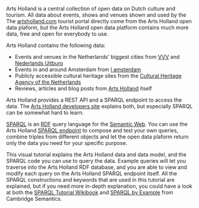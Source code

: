 Arts Holland is a central collection of open data on Dutch culture and tourism. All data about events, shows and venues shown and used by the The [artsholland.com](http://www.artsholland.com/) tourist portal directly come from the Arts Holland open data plaform, but the Arts Holland open data platform contains much more data, free and open for everybody to use.

Arts Holland contains the following data:

- Events and venues in the Netherlands' biggest cities from [VVV](http://www.vvv.nl/) and [Nederlands Uitburo](http://www.uitburo.nl/)
- Events in and around Amsterdam from [I amsterdam](http://www.iamsterdam.com/)
- Publicly accessible cultural heritage sites from the [Cultural Heritage Agency of the Netherlands](http://www.cultureelerfgoed.nl/en)
- Reviews, articles and blog posts from [Arts Holland](http://www.artsholland.com/) itself

Arts Holland provides a REST API and a SPARQL endpoint to access the data. The [Arts Holland developers site](http://dev.artsholland.com/) explains both, but especially SPARQL can be somewhat hard to learn. 

[SPARQL](http://www.w3.org/TR/rdf-sparql-query/) is an [RDF](http://www.w3.org/RDF/) query language for the [Semantic Web](http://www.w3.org/standards/semanticweb/). You can use the Arts Holland [SPARQL endpoint](http://api.artsholland.com/sparql?apiKey=85715d4734ee8a22571c6b69a789d8ac) to compose and test your own queries, combine triples from different objects and let the open data plaform return only the data you need for your specific purpose.

This visual tutorial explains the Arts Holland data and data model, and the SPARQL code you can use to query the data. Example queries will let you traverse into the Arts Holland RDF database, and you are able to view and modify each query on the Arts Holland SPARQL endpoint itself. All the SPARQL constructions and keywords that are used in this tutorial are explained, but if you need more in-depth explanation, you could have a look at both the [SPARQL Tutorial Wikibook](http://en.wikibooks.org/wiki/XQuery/SPARQL_Tutorial) and [SPARQL by Example](http://www.cambridgesemantics.com/semantic-university/sparql-by-example) from Cambridge Semantics.
